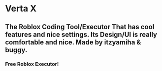 # Verta X
## The Roblox Coding Tool/Executor That has cool features and nice settings.  Its Design/UI is really comfortable and nice. Made by itzyamiha &amp; buggy.
### Free Roblox Executor!
